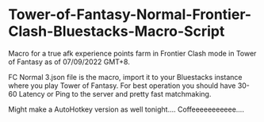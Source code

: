 # Tower-of-Fantasy-Normal-Frontier-Clash-Bluestacks-Macro-Script
Macro for a true afk experience points farm in Frontier Clash mode in Tower of Fantasy as of 07/09/2022 GMT+8.

FC Normal 3.json file is the macro, import it to your Bluestacks instance where you play Tower of Fantasy.
For best operation you should have 30-60 Latency or Ping to the server and pretty fast matchmaking.

Might make a AutoHotkey version as well tonight.... Coffeeeeeeeeeee....
